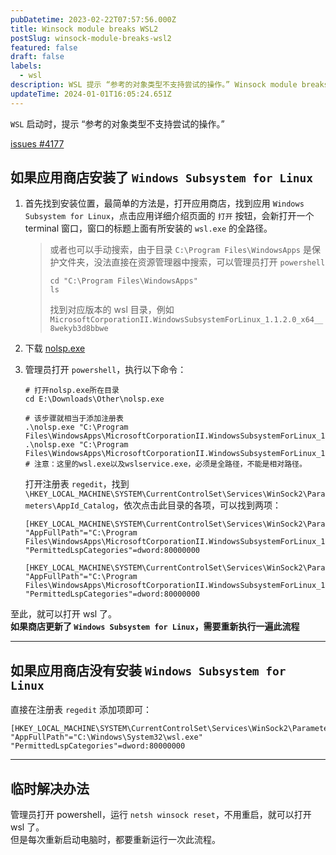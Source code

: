 ```yaml
---
pubDatetime: 2023-02-22T07:57:56.000Z
title: Winsock module breaks WSL2
postSlug: winsock-module-breaks-wsl2
featured: false
draft: false
labels:
  - wsl
description: WSL 提示 “参考的对象类型不支持尝试的操作。” Winsock module breaks WSL2
updateTime: 2024-01-01T16:05:24.651Z
---
```


`WSL` 启动时，提示 “参考的对象类型不支持尝试的操作。”

[issues #4177](https://github.com/microsoft/WSL/issues/4177#issuecomment-1429113508)

## 如果应用商店安装了 `Windows Subsystem for Linux`

1. 首先找到安装位置，最简单的方法是，打开应用商店，找到应用 `Windows Subsystem for Linux`，点击应用详细介绍页面的 `打开` 按钮，会新打开一个 terminal 窗口，窗口的标题上面有所安装的 `wsl.exe` 的全路径。

   > 或者也可以手动搜索，由于目录 `C:\Program Files\WindowsApps` 是保护文件夹，没法直接在资源管理器中搜索，可以管理员打开 `powershell`
   >
   > ```shell
   > cd "C:\Program Files\WindowsApps"
   > ls
   > ```
   >
   > 找到对应版本的 wsl 目录，例如 `MicrosoftCorporationII.WindowsSubsystemForLinux_1.1.2.0_x64__8wekyb3d8bbwe`

2. 下载 [nolsp.exe](https://wtto00.github.io/cdn/windows/nolsp.exe)
3. 管理员打开 `powershell`，执行以下命令：

   ```shell
   # 打开nolsp.exe所在目录
   cd E:\Downloads\Other\nolsp.exe

   # 该步骤就相当于添加注册表
   .\nolsp.exe "C:\Program Files\WindowsApps\MicrosoftCorporationII.WindowsSubsystemForLinux_1.1.2.0_x64__8wekyb3d8bbwe\wsl.exe"
   .\nolsp.exe "C:\Program Files\WindowsApps\MicrosoftCorporationII.WindowsSubsystemForLinux_1.1.2.0_x64__8wekyb3d8bbwe\wslservice.exe"
   # 注意：这里的wsl.exe以及wslservice.exe，必须是全路径，不能是相对路径。
   ```

   打开注册表 `regedit`，找到 `\HKEY_LOCAL_MACHINE\SYSTEM\CurrentControlSet\Services\WinSock2\Parameters\AppId_Catalog`，依次点击此目录的各项，可以找到两项：

   ```plaintext
   [HKEY_LOCAL_MACHINE\SYSTEM\CurrentControlSet\Services\WinSock2\Parameters\AppId_Catalog\2BB0D7FB]
   "AppFullPath"="C:\Program Files\WindowsApps\MicrosoftCorporationII.WindowsSubsystemForLinux_1.1.2.0_x64__8wekyb3d8bbwe\wsl.exe"
   "PermittedLspCategories"=dword:80000000

   [HKEY_LOCAL_MACHINE\SYSTEM\CurrentControlSet\Services\WinSock2\Parameters\AppId_Catalog\2FB92E99]
   "AppFullPath"="C:\Program Files\WindowsApps\MicrosoftCorporationII.WindowsSubsystemForLinux_1.1.2.0_x64__8wekyb3d8bbwe\wslservice.exe"
   "PermittedLspCategories"=dword:80000000
   ```

至此，就可以打开 wsl 了。  
**如果商店更新了 `Windows Subsystem for Linux`，需要重新执行一遍此流程**

---

## 如果应用商店没有安装 `Windows Subsystem for Linux`

直接在注册表 `regedit` 添加项即可：

```plaintext
[HKEY_LOCAL_MACHINE\SYSTEM\CurrentControlSet\Services\WinSock2\Parameters\AppId_Catalog\0408F7A3]
"AppFullPath"="C:\Windows\System32\wsl.exe"
"PermittedLspCategories"=dword:80000000
```

---

## 临时解决办法

管理员打开 powershell，运行 `netsh winsock reset`，不用重启，就可以打开 wsl 了。  
但是每次重新启动电脑时，都要重新运行一次此流程。
